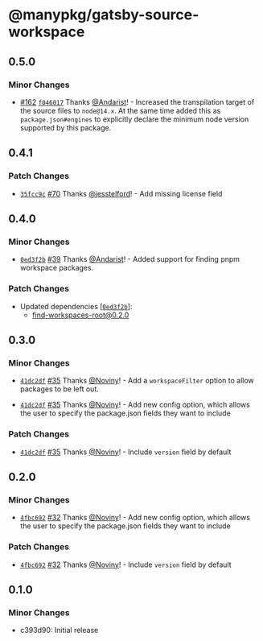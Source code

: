 # @manypkg/gatsby-source-workspace

## 0.5.0

### Minor Changes

- [#162](https://github.com/Thinkmill/manypkg/pull/162) [`f046017`](https://github.com/Thinkmill/manypkg/commit/f046017af2349f0c1bbc5b25224da0ede8ddc2d6) Thanks [@Andarist](https://github.com/Andarist)! - Increased the transpilation target of the source files to `node@14.x`. At the same time added this as `package.json#engines` to explicitly declare the minimum node version supported by this package.

## 0.4.1

### Patch Changes

- [`35fcc9c`](https://github.com/Thinkmill/manypkg/commit/35fcc9cba7ccec6667826da84ed02dff166c50a3) [#70](https://github.com/Thinkmill/manypkg/pull/70) Thanks [@jesstelford](https://github.com/jesstelford)! - Add missing license field

## 0.4.0

### Minor Changes

- [`0ed3f2b`](https://github.com/Thinkmill/manypkg/commit/0ed3f2b55aa01a33654de28c0e5a4249af9872a3) [#39](https://github.com/Thinkmill/manypkg/pull/39) Thanks [@Andarist](https://github.com/Andarist)! - Added support for finding pnpm workspace packages.

### Patch Changes

- Updated dependencies [[`0ed3f2b`](https://github.com/Thinkmill/manypkg/commit/0ed3f2b55aa01a33654de28c0e5a4249af9872a3)]:
  - find-workspaces-root@0.2.0

## 0.3.0

### Minor Changes

- [`41dc2df`](https://github.com/Thinkmill/manypkg/commit/41dc2df8559eca9b5639779227209f61d2d88765) [#35](https://github.com/Thinkmill/manypkg/pull/35) Thanks [@Noviny](https://github.com/Noviny)! - Add a `workspaceFilter` option to allow packages to be left out.

* [`41dc2df`](https://github.com/Thinkmill/manypkg/commit/41dc2df8559eca9b5639779227209f61d2d88765) [#35](https://github.com/Thinkmill/manypkg/pull/35) Thanks [@Noviny](https://github.com/Noviny)! - Add new config option, which allows the user to specify the package.json fields they want to include

### Patch Changes

- [`41dc2df`](https://github.com/Thinkmill/manypkg/commit/41dc2df8559eca9b5639779227209f61d2d88765) [#35](https://github.com/Thinkmill/manypkg/pull/35) Thanks [@Noviny](https://github.com/Noviny)! - Include `version` field by default

## 0.2.0

### Minor Changes

- [`4fbc692`](https://github.com/Thinkmill/manypkg/commit/4fbc6928242bfb26eb8dff1248e92c22cf1671c3) [#32](https://github.com/Thinkmill/manypkg/pull/32) Thanks [@Noviny](https://github.com/Noviny)! - Add new config option, which allows the user to specify the package.json fields they want to include

### Patch Changes

- [`4fbc692`](https://github.com/Thinkmill/manypkg/commit/4fbc6928242bfb26eb8dff1248e92c22cf1671c3) [#32](https://github.com/Thinkmill/manypkg/pull/32) Thanks [@Noviny](https://github.com/Noviny)! - Include `version` field by default

## 0.1.0

### Minor Changes

- c393d90: Initial release
